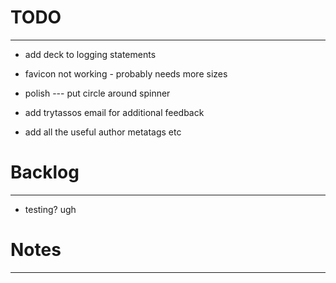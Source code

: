 # TODO
________

- add deck to logging statements

- favicon not working - probably needs more sizes

- polish
--- put circle around spinner

- add trytassos email for additional feedback

- add all the useful author metatags etc


# Backlog
___________


- testing? ugh


# Notes
_________






